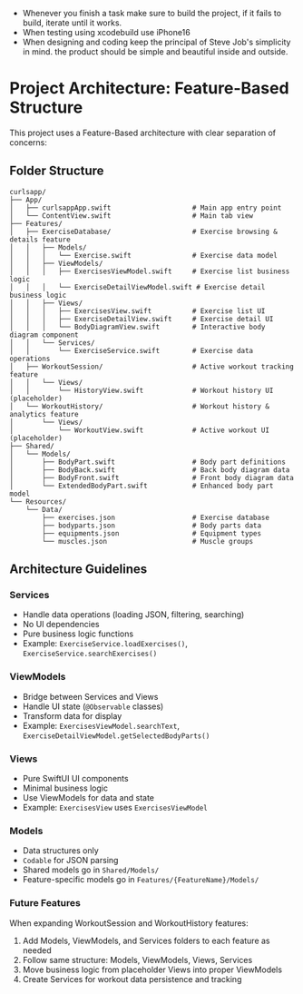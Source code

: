 - Whenever you finish a task make sure to build the project, if it fails to build, iterate until it works.
- When testing using xcodebuild use iPhone16
- When designing and coding keep the principal of Steve Job's simplicity in mind. the product should be simple and beautiful inside and outside.

# Project Architecture: Feature-Based Structure

This project uses a Feature-Based architecture with clear separation of concerns:

## Folder Structure
```
curlsapp/
├── App/
│   ├── curlsappApp.swift                    # Main app entry point
│   └── ContentView.swift                    # Main tab view
├── Features/
│   ├── ExerciseDatabase/                    # Exercise browsing & details feature
│   │   ├── Models/
│   │   │   └── Exercise.swift               # Exercise data model
│   │   ├── ViewModels/
│   │   │   ├── ExercisesViewModel.swift     # Exercise list business logic
│   │   │   └── ExerciseDetailViewModel.swift # Exercise detail business logic
│   │   ├── Views/
│   │   │   ├── ExercisesView.swift          # Exercise list UI
│   │   │   ├── ExerciseDetailView.swift     # Exercise detail UI
│   │   │   └── BodyDiagramView.swift        # Interactive body diagram component
│   │   └── Services/
│   │       └── ExerciseService.swift        # Exercise data operations
│   ├── WorkoutSession/                      # Active workout tracking feature
│   │   └── Views/
│   │       └── HistoryView.swift            # Workout history UI (placeholder)
│   └── WorkoutHistory/                      # Workout history & analytics feature
│       └── Views/
│           └── WorkoutView.swift            # Active workout UI (placeholder)
├── Shared/
│   └── Models/
│       ├── BodyPart.swift                   # Body part definitions
│       ├── BodyBack.swift                   # Back body diagram data
│       ├── BodyFront.swift                  # Front body diagram data
│       └── ExtendedBodyPart.swift           # Enhanced body part model
└── Resources/
    └── Data/
        ├── exercises.json                   # Exercise database
        ├── bodyparts.json                   # Body parts data
        ├── equipments.json                  # Equipment types
        └── muscles.json                     # Muscle groups
```

## Architecture Guidelines

### Services
- Handle data operations (loading JSON, filtering, searching)
- No UI dependencies
- Pure business logic functions
- Example: `ExerciseService.loadExercises()`, `ExerciseService.searchExercises()`

### ViewModels
- Bridge between Services and Views
- Handle UI state (`@Observable` classes)
- Transform data for display
- Example: `ExercisesViewModel.searchText`, `ExerciseDetailViewModel.getSelectedBodyParts()`

### Views
- Pure SwiftUI UI components
- Minimal business logic
- Use ViewModels for data and state
- Example: `ExercisesView` uses `ExercisesViewModel`

### Models
- Data structures only
- `Codable` for JSON parsing
- Shared models go in `Shared/Models/`
- Feature-specific models go in `Features/{FeatureName}/Models/`

### Future Features
When expanding WorkoutSession and WorkoutHistory features:
1. Add Models, ViewModels, and Services folders to each feature as needed
2. Follow same structure: Models, ViewModels, Views, Services
3. Move business logic from placeholder Views into proper ViewModels
4. Create Services for workout data persistence and tracking